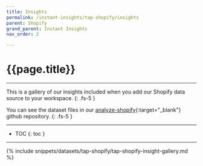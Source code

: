 ```yaml
---
title: Insights
permalink: /instant-insights/tap-shopify/insights
parent: Shopify
grand_parent: Instant Insights
nav_order: 2

---
```


# {{page.title}}

---

This is a gallery of our insights included when you add our Shopify data source to your workspace.
{: .fs-5 }

You can see the dataset files in our [analyze-shopify](https://github.com/Matatika/analyze-shopify){:target="_blank"} github repository.
{: .fs-5 }

---

- TOC
{: toc }

---

{% include snippets/datasets/tap-shopify/tap-shopify-insight-gallery.md %}
